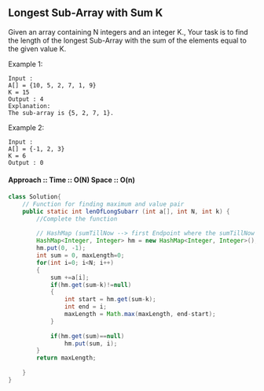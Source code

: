 ## Longest Sub-Array with Sum K

Given an array containing N integers and an integer K., 
Your task is to find the length of the longest Sub-Array 
with the sum of the elements equal to the given value K.

Example 1:
 
```
Input :
A[] = {10, 5, 2, 7, 1, 9}
K = 15
Output : 4
Explanation:
The sub-array is {5, 2, 7, 1}.
```
Example 2:
```
Input : 
A[] = {-1, 2, 3}
K = 6
Output : 0
```

#### Approach :: Time :: O(N) Space :: O(n)

```java
class Solution{
    // Function for finding maximum and value pair
    public static int lenOfLongSubarr (int a[], int N, int k) {
        //Complete the function
        
        // HashMap (sumTillNow --> first Endpoint where the sumTillNow was found)
        HashMap<Integer, Integer> hm = new HashMap<Integer, Integer>();
        hm.put(0, -1);
        int sum = 0, maxLength=0;
        for(int i=0; i<N; i++)
        {
            sum +=a[i];
            if(hm.get(sum-k)!=null)
            {
                int start = hm.get(sum-k);
                int end = i;
                maxLength = Math.max(maxLength, end-start);
            }
            
            if(hm.get(sum)==null)
                hm.put(sum, i);
        }
        return maxLength;
        
    }
}


```